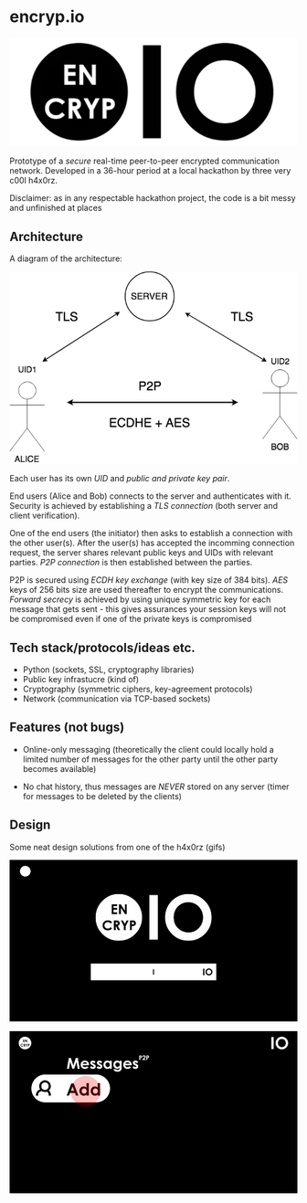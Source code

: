 # encryp.io

<p align="center"><img src="design/logo.png"></p>

Prototype of a *secure* real-time peer-to-peer encrypted communication network. Developed in a 36-hour period at a local hackathon by three very c00l h4x0rz.

Disclaimer: as in any respectable hackathon project, the code is a bit messy and unfinished at places

## Architecture

A diagram of the architecture:

<p align="center"><img src="design/architecture.png"></p>

Each user has its own *UID* and *public and private key pair*.

End users (Alice and Bob) connects to the server and authenticates with it. Security is achieved by establishing a *TLS connection* (both server and client verification).

One of the end users (the initiator) then asks to establish a connection with the other user(s). After the user(s) has accepted the incomming connection request, the server shares relevant public keys and UIDs with relevant parties. *P2P connection* is then established between the parties.

P2P is secured using *ECDH key exchange* (with key size of 384 bits). *AES* keys of 256 bits size are used thereafter to encrypt the communications. *Forward secrecy* is achieved by using unique symmetric key for each message that gets sent - this gives assurances your session keys will not be compromised even if one of the private keys is compromised

## Tech stack/protocols/ideas etc.

* Python (sockets, SSL, cryptography libraries)
* Public key infrastucre (kind of)
* Cryptography (symmetric ciphers, key-agreement protocols)
* Network (communication via TCP-based sockets)

## Features (not bugs)

* Online-only messaging (theoretically the client could locally hold a limited number of messages for the other party until the other party becomes available)

* No chat history, thus messages are *NEVER* stored on any server (timer for messages to be deleted by the clients)

## Design

Some neat design solutions from one of the h4x0rz (gifs)

<p align="center"><img src="design/animation.gif"></p>

<p align="center"><img src="design/animation2.gif"></p>